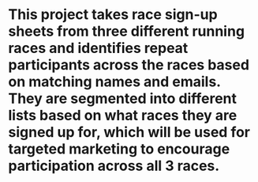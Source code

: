 # This project takes race sign-up sheets from three different running races and identifies repeat participants across the races based on matching names and emails. They are segmented into different lists based on what races they are signed up for, which will be used for targeted marketing to encourage participation across all 3 races. 
